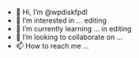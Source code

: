 - 👋 Hi, I’m @wpdiskfpdl
- 👀 I’m interested in ... editing
- 🌱 I’m currently learning ... in editing
- 💞️ I’m looking to collaborate on ...
- 📫 How to reach me ...

<!---
wpdiskfpdl/wpdiskfpdl is a ✨ special ✨ repository because its `README.md` (this file) appears on your GitHub profile.
You can click the Preview link to take a look at your changes.
--->
